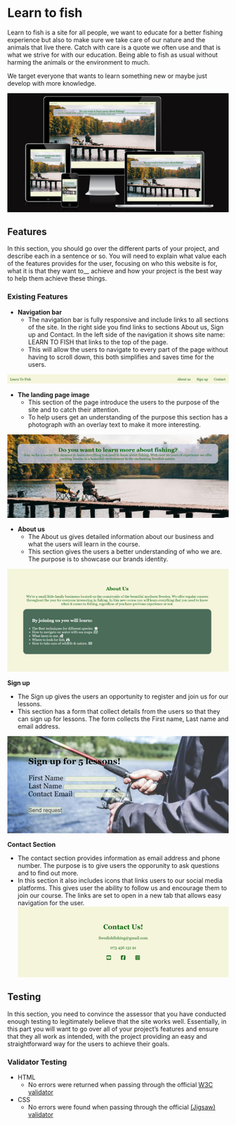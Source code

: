 # Learn to fish
Learn to fish is a site for all people, we want to educate for a better fishing experience but also to make sure we take care of our nature and the animals that live there. Catch with care is a quote we often use and that is what we strive for with our education. Being able to fish as usual without harming the animals or the environment to much. 

We target everyone that wants to learn something new or maybe just develop with more knowledge. 

![Mockup image](https://github.com/Maxwidlundstark/Learn-to-fish/blob/main/docs/Ami%20responsivedesign.PNG)

## Features
In this section, you should go over the different parts of your project, and describe each in a sentence or so. You will need to explain what value each of the features provides for the user, focusing on who this website is for, what it is that they want to__ achieve and how your project is the best way to help them achieve these things.

### Existing Features

- __Navigation bar__
  - The navigation bar is fully responsive and include links to all sections of the site. In the right side you find links to sections About us, Sign up and Contact. In the left side of the navigation it shows site name: LEARN TO FISH that links to the top of the page. 
  - This will allow the users to navigate to every part of the page without having to scroll down, this both simplifies and saves time for the users. 

![Navbar image](https://github.com/Maxwidlundstark/Learn-to-fish/blob/main/docs/navbar.PNG)

- __The landing page image__
  - This section of the page introduce the users to the purpose of the site and to catch their attention.
  - To help users get an understanding of the purpose this section has a photograph with an overlay text to make it more interesting.  

![Header image](https://github.com/Maxwidlundstark/Learn-to-fish/blob/main/docs/header.PNG)

- __About us__ 
  - The About us gives detailed information about our business and what the users will learn in the course.  
  - This section gives the users a better understanding of who we are. The purpose is to showcase our brands identity. 

![About us image](https://github.com/Maxwidlundstark/Learn-to-fish/blob/main/docs/About-us.PNG)

__Sign up__
  - The Sign up gives the users an opportunity to register and join us for our lessons. 
  - This section has a form that collect details from the users so that they can sign up for lessons.
  The form collects the First name, Last name and email address. 

![Sign up image](https://github.com/Maxwidlundstark/Learn-to-fish/blob/main/docs/Sign-up.PNG)

__Contact Section__
  - The contact section provides information as email address and phone number. The purpose is to give users the opporunity to ask questions and to find out more.
  - In this section it also includes icons that links users to our social media platforms. This gives user the ability to follow us and encourage them to join our course. The links are set to open in a new tab that allows easy navigation for the user. 
![Contact Image](https://github.com/Maxwidlundstark/Learn-to-fish/blob/main/docs/Contact.PNG)

## Testing 
In this section, you need to convince the assessor that you have conducted enough testing to legitimately believe that the site works well. Essentially, in this part you will want to go over all of your project’s features and ensure that they all work as intended, with the project providing an easy and straightforward way for the users to achieve their goals.
### Validator Testing
- HTML
  - No errors were returned when passing through the official [W3C validator](https://validator.w3.org/nu/#textarea)
- CSS
  - No errors were found when passing through the official [(Jigsaw) validator](https://jigsaw.w3.org/css-validator/validator)
